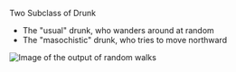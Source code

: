 Two Subclass of Drunk
- The "usual" drunk, who wanders around at random
- The "masochistic" drunk, who tries to move northward

![Image of the output of random walks](/randomwalks_img.png)